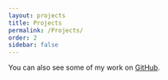 ```yaml
---
layout: projects
title: Projects
permalink: /Projects/
order: 2
sidebar: false
---
```


You can also see some of my work on [GitHub](https://github.com/ScottVinay).
